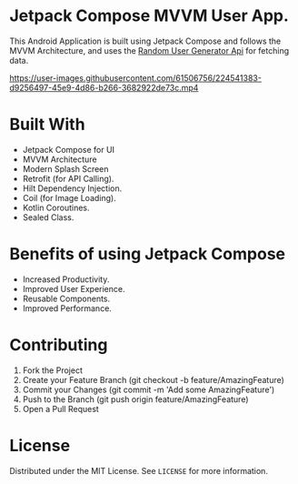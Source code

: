 # Jetpack Compose MVVM User App.

This Android Application is built using Jetpack Compose and follows the MVVM Architecture, and uses the [Random User Generator Api](https://randomuser.me/documentation) for fetching data.

https://user-images.githubusercontent.com/61506756/224541383-d9256497-45e9-4d86-b266-3682922de73c.mp4


# Built With
+ Jetpack Compose for UI
+ MVVM Architecture
+ Modern Splash Screen
+ Retrofit (for API Calling).
+ Hilt Dependency Injection.
+ Coil (for Image Loading).
+ Kotlin Coroutines.
+ Sealed Class.

# Benefits of using Jetpack Compose
+ Increased Productivity.
+ Improved User Experience.
+ Reusable Components.
+ Improved Performance.


# Contributing
1. Fork the Project
2. Create your Feature Branch (git checkout -b feature/AmazingFeature)
3. Commit your Changes (git commit -m 'Add some AmazingFeature')
4. Push to the Branch (git push origin feature/AmazingFeature)
5. Open a Pull Request


# License
Distributed under the MIT License. See `LICENSE` for more information.
